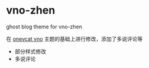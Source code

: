 # vno-zhen
ghost blog theme for vno-zhen

在 [onevcat vno](https://github.com/onevcat/vno) 主题的基础上进行修改，添加了多说评论等

* 部分样式修改
* 多说评论